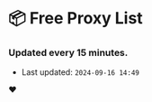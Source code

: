 # :package: Free Proxy List
### Updated every 15 minutes.

- Last updated: `2024-09-16 14:49`

:heart:
